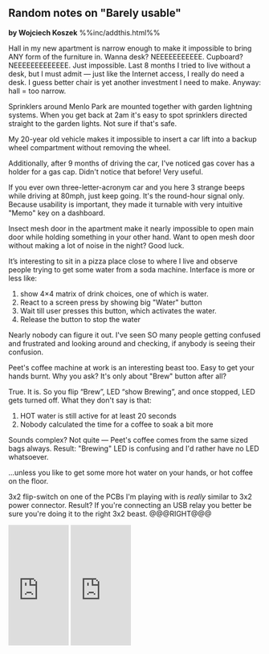 Random notes on "Barely usable"
-----------------
**by Wojciech Koszek**
%%inc/addthis.html%%


Hall in my new apartment is narrow enough to make it impossible to bring ANY
form of the furniture in. Wanna desk? NEEEEEEEEEEE. Cupboard?
NEEEEEEEEEEEEE. Just impossible. Last 8 months I tried to live without a
desk, but I must admit &mdash; just like the Internet access, I really do need a
desk. I guess better chair is yet another investment I need to make. Anyway:
hall = too narrow.

Sprinklers around Menlo Park are mounted together with garden lightning
systems. When you get back at 2am it's easy to spot sprinklers directed
straight to the garden lights. Not sure if that's safe.

My 20-year old vehicle makes it impossible to insert a car lift into a backup
wheel compartment without removing the wheel.

Additionally, after 9 months of driving the car, I've noticed gas cover has
a holder for a gas cap. Didn't notice that before! Very useful.

If you ever own three-letter-acronym car and you here 3 strange beeps while
driving at 80mph, just keep going. It's the round-hour signal only. Because
usability is important, they made it turnable with very intuitive "Memo"
key on a dashboard.

Insect mesh door in the apartment make it nearly impossible to open main
door while holding something in your other hand. Want to open mesh door
without making a lot of noise in the night? Good luck.

It&rsquo;s interesting to sit in a pizza place close to where I live and observe
people trying to get some water from a soda machine. Interface is more or
less like:

1. show 4&times;4 matrix of drink choices, one of which is water.
2. React to a screen press by showing big "Water" button
3. Wait till user presses this button, which activates the water.
4. Release the button to stop the water

Nearly nobody can figure it out. I've seen SO many people getting confused
and frustrated and looking around and checking, if anybody is seeing their
confusion.

Peet's coffee machine at work is an interesting beast too. Easy to get your
hands burnt. Why you ask? It's only about "Brew" button after all?

True. It is. So you flip &ldquo;Brew&rdquo;, LED &ldquo;show Brewing&rdquo;, and once stopped, LED
gets turned off. What they don't say is that:

1. HOT water is still active for at least 20 seconds
2. Nobody calculated the time for a coffee to soak a bit more

Sounds complex? Not quite &mdash; Peet's coffee comes from the same sized bags
always. Result: "Brewing" LED is confusing and I'd rather have no LED whatsoever.

...unless you like to get some more hot water on your hands, or hot coffee
on the floor.


3x2 flip-switch on one of the PCBs I'm playing with is *really* similar to
3x2 power connector. Result? If you're connecting an USB relay you better be
sure you're doing it to the right 3x2 beast.
@@@RIGHT@@@


<iframe src="http://rcm.amazon.com/e/cm?lt1=_blank&bc1=FFFFFF&IS2=1&npa=1&bg1=FFFFFF&fc1=000000&lc1=FF0000&t=wojcadamkoszh-20&o=1&p=8&l=as4&m=amazon&f=ifr&ref=ss_til&asins=0465067107" style="width:120px;height:240px;" scrolling="no" marginwidth="0" marginheight="0" frameborder="0"></iframe>


<iframe src="http://rcm.amazon.com/e/cm?lt1=_blank&bc1=FFFFFF&IS2=1&npa=1&bg1=FFFFFF&fc1=000000&lc1=FF0000&t=wojcadamkoszh-20&o=1&p=8&l=as4&m=amazon&f=ifr&ref=ss_til&asins=0125184069" style="width:120px;height:240px;" scrolling="no" marginwidth="0" marginheight="0" frameborder="0"></iframe>

